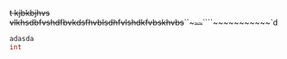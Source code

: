 ~~t       kjbkbjhvs vlkhsdbfvshdfbvkdsfhvblsdhfvlshdkfvbskhvbs~~``~~~`~~`~~````~~~~~~~~~~~`d
```c++
adasda
int
```
